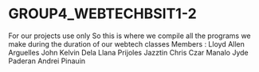 # GROUP4_WEBTECHBSIT1-2
For our projects use only
So this is where we compile all the programs we make during the duration of our webtech classes
Members : 
Lloyd Allen Arguelles
John Kelvin Dela Llana
Prijoles Jazztin
Chris Czar Manalo
Jyde Paderan
Andrei Pinauin

